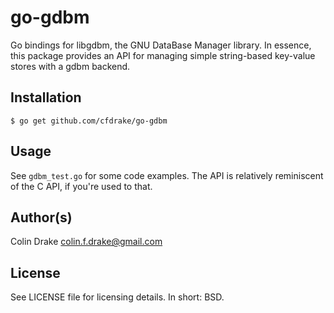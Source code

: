 go-gdbm
=======

Go bindings for libgdbm, the GNU DataBase Manager library. In essence, this
package provides an API for managing simple string-based key-value stores with
a gdbm backend.

Installation
------------

    $ go get github.com/cfdrake/go-gdbm

Usage
-----

See `gdbm_test.go` for some code examples. The API is relatively reminiscent of
the C API, if you're used to that.

Author(s)
---------

Colin Drake <colin.f.drake@gmail.com>

License
-------

See LICENSE file for licensing details. In short: BSD.
